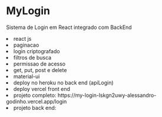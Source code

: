 # MyLogin
Sistema de Login em React integrado com BackEnd

<li>react js 
<li>paginacao
<li>login criptografado
<li>filtros de busca
<li>permissao de acesso
<li> get, put, post e delete
<li>material-ui
<li>deploy no heroku no back end (apiLogin)
<li>deploy vercel front end
<li>projeto completo: https://my-login-lskgn2uwy-alessandro-godinho.vercel.app/login
<li>projeto back end: 

